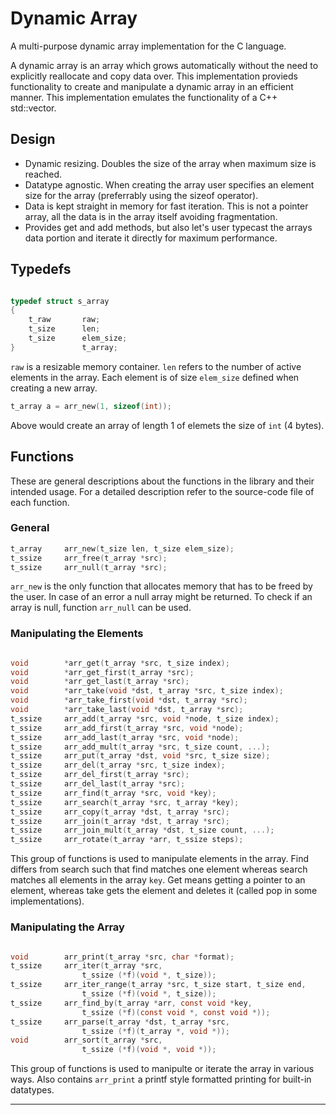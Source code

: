 # Dynamic Array

A multi-purpose dynamic array implementation for the C language.

A dynamic array is an array which grows automatically without the need to
explicitly reallocate and copy data over. This implementation provieds
functionality to create and manipulate a dynamic array in an efficient
manner. This implementation emulates the functionality of a C++ std::vector.

## Design

-   Dynamic resizing. Doubles the size of the array when maximum size
    is reached.
-   Datatype agnostic. When creating the array user specifies an element size
    for the array (preferrably using the sizeof operator).
-   Data is kept straight in memory for fast iteration. This is not a pointer
    array, all the data is in the array itself avoiding fragmentation.
-   Provides get and add methods, but also let's user typecast the arrays data
    portion and iterate it directly for maximum performance.

## Typedefs

```c

typedef struct s_array
{
	t_raw		raw;
	t_size		len;
	t_size		elem_size;
}				t_array;

```

`raw` is a resizable memory container. `len` refers to the number of active
elements in the array. Each element is of size `elem_size` defined when creating
a new array.

```c
t_array a = arr_new(1, sizeof(int));
```

Above would create an array of length 1 of elemets the size of `int` (4 bytes).

## Functions

These are general descriptions about the functions in the library and their
intended usage. For a detailed description refer to the source-code file
of each function.

### General

```c
t_array		arr_new(t_size len, t_size elem_size);
t_ssize		arr_free(t_array *src);
t_ssize		arr_null(t_array *src);
```

`arr_new` is the only function that allocates memory that has to be freed by the
user. In case of an error a null array might be returned. To check if an array
is null, function `arr_null` can be used.

### Manipulating the Elements

```c

void		*arr_get(t_array *src, t_size index);
void		*arr_get_first(t_array *src);
void		*arr_get_last(t_array *src);
void		*arr_take(void *dst, t_array *src, t_size index);
void		*arr_take_first(void *dst, t_array *src);
void		*arr_take_last(void *dst, t_array *src);
t_ssize		arr_add(t_array *src, void *node, t_size index);
t_ssize		arr_add_first(t_array *src, void *node);
t_ssize		arr_add_last(t_array *src, void *node);
t_ssize		arr_add_mult(t_array *src, t_size count, ...);
t_ssize		arr_put(t_array *dst, void *src, t_size size);
t_ssize		arr_del(t_array *src, t_size index);
t_ssize		arr_del_first(t_array *src);
t_ssize		arr_del_last(t_array *src);
t_ssize		arr_find(t_array *src, void *key);
t_ssize		arr_search(t_array *src, t_array *key);
t_ssize		arr_copy(t_array *dst, t_array *src);
t_ssize		arr_join(t_array *dst, t_array *src);
t_ssize		arr_join_mult(t_array *dst, t_size count, ...);
t_ssize		arr_rotate(t_array *arr, t_ssize steps);

```

This group of functions is used to manipulate elements in the array. Find
differs from search such that find matches one element whereas search matches
all elements in the array `key`. Get means getting a pointer to an element,
whereas take gets the element and deletes it (called pop in some
implementations).

### Manipulating the Array

```c

void		arr_print(t_array *src, char *format);
t_ssize		arr_iter(t_array *src,
				t_ssize (*f)(void *, t_size));
t_ssize		arr_iter_range(t_array *src, t_size start, t_size end,
				t_ssize (*f)(void *, t_size));
t_ssize		arr_find_by(t_array *arr, const void *key,
				t_ssize (*f)(const void *, const void *));
t_ssize		arr_parse(t_array *dst, t_array *src,
				t_ssize (*f)(t_array *, void *));
void		arr_sort(t_array *src,
				t_ssize (*f)(void *, void *));
```

This group of functions is used to manipulte or iterate the array in various
ways. Also contains `arr_print` a printf style formatted printing for built-in
datatypes.

-------------------------------------------------------------------------------
